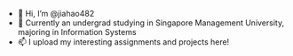- 👋 Hi, I’m @jiahao482
- 🌱 Currently an undergrad studying in Singapore Management University, majoring in Information Systems
- 📫 I upload my interesting assignments and projects here!

<!---
jiahao482/jiahao482 is a ✨ special ✨ repository because its `README.md` (this file) appears on your GitHub profile.
You can click the Preview link to take a look at your changes.
--->
